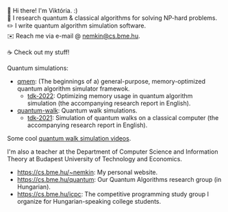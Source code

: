 :wave: Hi there! I'm Viktória. :)  
:telescope: I research quantum & classical algorithms for solving NP-hard problems.  
:pencil2: I write quantum algorithm simulation software.  
:envelope: Reach me via e-mail @ nemkin@cs.bme.hu.

:coffee: Check out my stuff!

Quantum simulations:

- [qmem](https://github.com/nemkin/qmem): (The beginnings of a) general-purpose, memory-optimized quantum algorithm simulator framewok.
  - [tdk-2022](https://github.com/nemkin/tdk-2022): Optimizing memory usage in quantum algorithm simulation (the accompanying research report in English).
- [quantum-walk](https://github.com/nemkin/quantum-walk): Quantum walk simulations.
  - [tdk-2021](https://github.com/nemkin/tdk-2021): Simulation of quantum walks on a classical computer (the accompanying research report in English).

Some cool [quantum walk simulation videos](https://nemk.in/quantum).

I'm also a teacher at the Department of Computer Science and Information Theory at Budapest University of Technology and Economics.

- https://cs.bme.hu/~nemkin: My personal website.
- https://cs.bme.hu/quantum: Our Quantum Algorithms research group (in Hungarian).
- https://cs.bme.hu/icpc: The competitive programming study group I organize for Hungarian-speaking college students.
